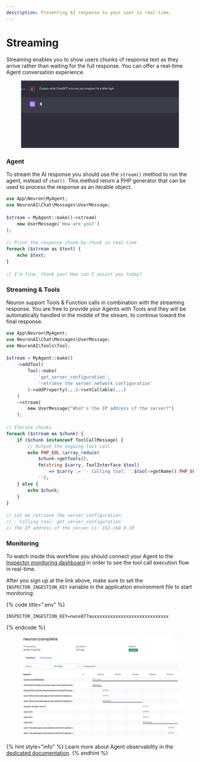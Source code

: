 ```yaml
---
description: Presenting AI response to your user in real-time.
---
```


# Streaming

Streaming enables you to show users chunks of response text as they arrive rather than waiting for the full response. You can offer a real-time Agent conversation experience.

<figure><img src="../.gitbook/assets/ChatGPT-stream.gif" alt=""><figcaption></figcaption></figure>

### Agent

To stream the AI response you should use the `stream()` method to run the agent, instead of `chat()`. This method return a PHP generator that can be used to process the response as an iterable object.

```php
use App\Neuron\MyAgent;
use NeuronAI\Chat\Messages\UserMessage;

$stream = MyAgent::make()->stream(
    new UserMessage('How are you?')
);

// Print the response chunk-by-chunk in real-time
foreach ($stream as $text) {
    echo $text;
}

// I'm fine, thank you! How can I assist you today?
```

### Streaming & Tools

Neuron support Tools & Function calls in combination with the streaming response. You are free to provide your Agents with Tools and they will be automatically handled in the middle of the stream, to continue toward the final response.

```php
use App\Neuron\MyAgent;
use NeuronAI\Chat\Messages\UserMessage;
use NeuronAI\Tools\Tool;

$stream = MyAgent::make()
    ->addTool(
        Tool::make(
            'get_server_configuration',
            'retrieve the server network configuration'
        )->addProperty(...)->setCallable(...)
    )
    ->stream(
        new UserMessage("What's the IP address of the server?")
    );

// Iterate chunks
foreach ($stream as $chunk) {
    if ($chunk instanceof ToolCallMessage) {
        // Output the ongoing tool call
        echo PHP_EOL.\array_reduce(
            $chunk->getTools(), 
            fn(string $carry, ToolInterface $tool) 
                => $carry .= '- Calling tool: '.$tool->getName().PHP_EOL, 
            '');
    } else {
        echo $chunk;
    }
}

// Let me retrieve the server configuration. 
// - Calling tool: get_server_configuration
// The IP address of the server is: 192.168.0.10
```

### Monitoring

To watch inside this workflow you should connect your Agent to the [Inspector monitoring dashboard](https://inspector.dev/) in order to see the tool call execution flow in real-time.

After you sign up at the link above, make sure to set the `INSPECTOR_INGESTION_KEY` variable in the application environment file to start monitoring:

{% code title=".env" %}
```
INSPECTOR_INGESTION_KEY=nwse877auxxxxxxxxxxxxxxxxxxxxxxxxxxxx
```
{% endcode %}

<figure><img src="../.gitbook/assets/stream-observability.png" alt=""><figcaption></figcaption></figure>

{% hint style="info" %}
Learn more about Agent observability in the [dedicated documentation](../advanced/observability.md).
{% endhint %}
